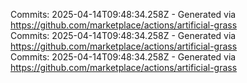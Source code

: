 Commits: 2025-04-14T09:48:34.258Z - Generated via https://github.com/marketplace/actions/artificial-grass
<br>
Commits: 2025-04-14T09:48:34.258Z - Generated via https://github.com/marketplace/actions/artificial-grass
<br>
Commits: 2025-04-14T09:48:34.258Z - Generated via https://github.com/marketplace/actions/artificial-grass
<br>
